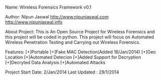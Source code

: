 Name:
Wireless Forensics Framework v0.1

Author:
Nipun Jaswal
http://www.nipunjaswal.com
http://www.nipunjaswal.info

About Project:
This is An Open Source Project for Wireless Forensics and this project will be coded in python.
This project will focus on Automated Wireless Penetration Testing and Carrying out Wireless Forensics.

Features:
[+]Portable
[+]Fake MAC Detection(Added 18/Jan/2014)
[+]Geo Location
[+]Automated Detecion
[+]Added Support for Decryption
[+]Decryted Data Analysis
[+]Automated Attacks

Project Start Date: 2/Jan/2014
Last Updated : 29/1/2014
